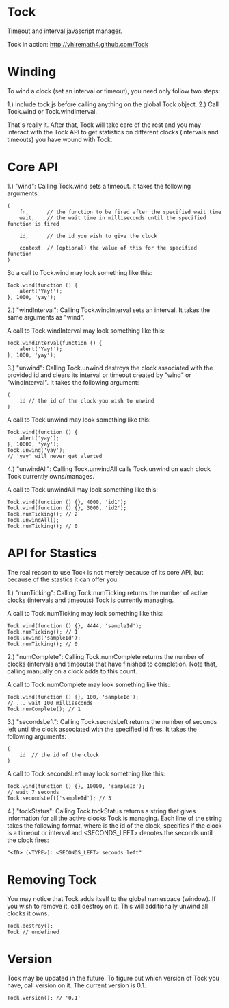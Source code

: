 Tock
====

Timeout and interval javascript manager.

Tock in action: http://vhiremath4.github.com/Tock

Winding
=======

To wind a clock (set an interval or timeout), you need only follow two steps:

1.) Include tock.js before calling anything on the global Tock object.
2.) Call Tock.wind or Tock.windInterval.

That's really it. After that, Tock will take care of the rest and you may interact
with the Tock API to get statistics on different clocks (intervals and timeouts)
you have wound with Tock.

Core API
========

1.) "wind": Calling Tock.wind sets a timeout. It takes the following arguments:

    (
        fn,      // the function to be fired after the specified wait time
        wait,    // the wait time in milliseconds until the specified function is fired

        id,      // the id you wish to give the clock

        context  // (optional) the value of this for the specified function
    )

  So a call to Tock.wind may look something like this:

    Tock.wind(function () {
        alert('Yay!');
    }, 1000, 'yay');

2.) "windInterval": Calling Tock.windInterval sets an interval. It takes the same
arguments as "wind".

  A call to Tock.windInterval may look something like this:

    Tock.windInterval(function () {
        alert('Yay!');
    }, 1000, 'yay');

3.) "unwind": Calling Tock.unwind destroys the clock associated with the provided id and
clears its interval or timeout created by "wind" or "windInterval". It takes the
following argument:

    (
        id // the id of the clock you wish to unwind
    )

  A call to Tock.unwind may look something like this:

    Tock.wind(function () {
        alert('yay');
    }, 10000, 'yay');
    Tock.unwind('yay');
    // 'yay' will never get alerted

4.) "unwindAll": Calling Tock.unwindAll calls Tock.unwind on each clock Tock currently owns/manages.

  A call to Tock.unwindAll may look something like this:

    Tock.wind(function () {}, 4000, 'id1');
    Tock.wind(function () {}, 3000, 'id2');
    Tock.numTicking(); // 2
    Tock.unwindAll();
    Tock.numTicking(); // 0

API for Stastics
================

The real reason to use Tock is not merely because of its core API, but because of the stastics
it can offer you.

1.) "numTicking": Calling Tock.numTicking returns the number of active clocks (intervals and timeouts)
Tock is currently managing.

  A call to Tock.numTicking may look something like this:

    Tock.wind(function () {}, 4444, 'sampleId');
    Tock.numTicking(); // 1
    Tock.unwind('sampleId');
    Tock.numTicking(); // 0

2.) "numComplete": Calling Tock.numComplete returns the number of clocks (intervals and timeouts) that
have finished to completion. Note that, calling manually on a clock adds to this count.

  A call to Tock.numComplete may look something like this:

    Tock.wind(function () {}, 100, 'sampleId');
    // ... wait 100 milliseconds
    Tock.numComplete(); // 1

3.) "secondsLeft": Calling Tock.secndsLeft returns the number of seconds left until the clock associated
with the specified id fires. It takes the following arguments:

    (
        id  // the id of the clock
    )

  A call to Tock.secondsLeft may look something like this:

    Tock.wind(function () {}, 10000, 'sampleId');
    // wait 7 seconds
    Tock.secondsLeft('sampleId'); // 3

4.) "tockStatus": Calling Tock.tockStatus returns a string that gives information for all the active clocks
Tock is managing. Each line of the string takes the following format, where <ID> is the id of the clock,
<TYPE> specifies if the clock is a timeout or interval and <SECONDS_LEFT> denotes the seconds until the
clock fires:

    "<ID> (<TYPE>): <SECONDS_LEFT> seconds left"

Removing Tock
=============

You may notice that Tock adds itself to the global namespace (window). If you wish to remove it, call
destroy on it. This will additionally unwind all clocks it owns.

    Tock.destroy();
    Tock // undefined

Version
=======

Tock may be updated in the future. To figure out which version of Tock you have, call version on it. The
current version is 0.1.

    Tock.version(); // '0.1'
